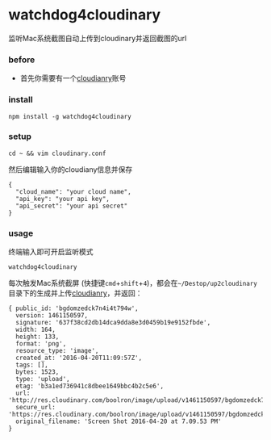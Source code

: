 # watchdog4cloudinary
监听Mac系统截图自动上传到cloudinary并返回截图的url


### before

* 首先你需要有一个[cloudianry](http://cloudinary.com/)账号

### install

```
npm install -g watchdog4cloudinary
```

### setup

```
cd ~ && vim cloudinary.conf
```

然后编辑输入你的cloudiany信息并保存

```
{
  "cloud_name": "your cloud name",
  "api_key": "your api key",
  "api_secret": "your api secret"
}
```

### usage

终端输入即可开启监听模式

```
watchdog4cloudinary
```

每次触发Mac系统截屏 (快捷键`cmd`+`shift`+`4`)，都会在`~/Destop/up2cloudinary`目录下的生成并上传[cloudianry](http://cloudinary.com/)，并返回：


```
{ public_id: 'bgdomzedck7n4i4t794w',
  version: 1461150597,
  signature: '637f38cd2db14dca9dda8e3d0459b19e9152fbde',
  width: 164,
  height: 133,
  format: 'png',
  resource_type: 'image',
  created_at: '2016-04-20T11:09:57Z',
  tags: [],
  bytes: 1523,
  type: 'upload',
  etag: 'b3a1ed736941c8dbee1649bbc4b2c5e6',
  url: 'http://res.cloudinary.com/boolron/image/upload/v1461150597/bgdomzedck7n4i4t794w.png',
  secure_url: 'https://res.cloudinary.com/boolron/image/upload/v1461150597/bgdomzedck7n4i4t794w.png',
  original_filename: 'Screen Shot 2016-04-20 at 7.09.53 PM' 
}
```

